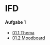 # IFD

#### Aufgabe 1

* [01.1 Thema](https://sorayafe.github.io/IFD/01_Aufgabe/thema.html)
* [01.2 Moodboard](https://sorayafe.github.io/IFD/01_Aufgabe/moodboard.html)
